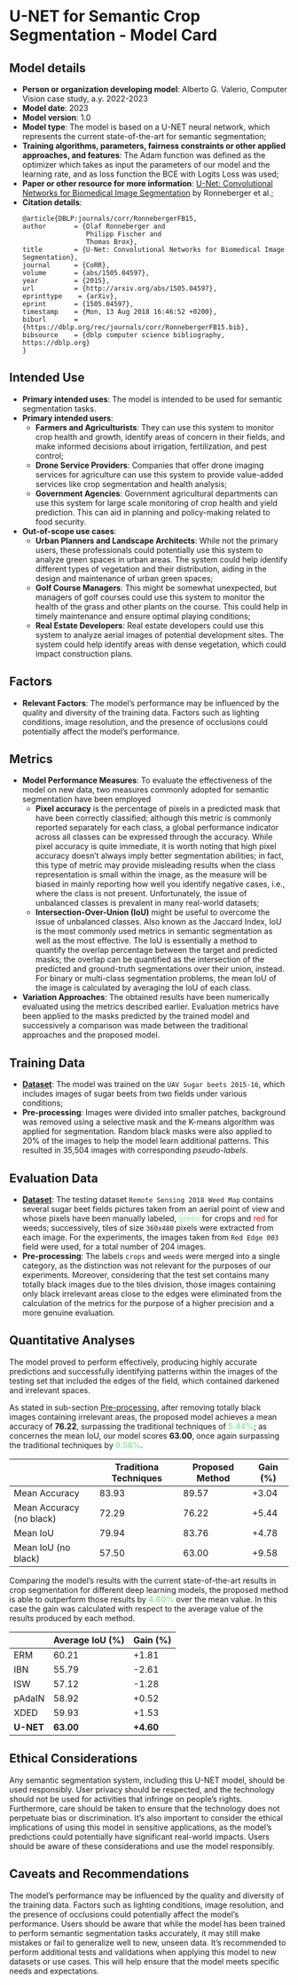 U-NET for Semantic Crop Segmentation - Model Card
==============================

## Model details

- **Person or organization developing model**: Alberto G. Valerio, Computer Vision case study, a.y. 2022-2023
- **Model date**: 2023
- **Model version**: 1.0
- **Model type**: The model is based on a U-NET neural network, which represents the current state-of-the-art for semantic segmentation;
- **Training algorithms, parameters, fairness constraints or other applied approaches, and features**: The Adam function was defined as the optimizer which takes as input the parameters of our model and the learning rate, and as loss function the BCE with Logits Loss was used;
- **Paper or other resource for more information**: [U-Net: Convolutional Networks for Biomedical Image Segmentation](https://arxiv.org/abs/1505.04597) by Ronneberger et al.;
- **Citation details**: 
    ```
    @article{DBLP:journals/corr/RonnebergerFB15,
    author       = {Olaf Ronneberger and
                    Philipp Fischer and
                    Thomas Brox},
    title        = {U-Net: Convolutional Networks for Biomedical Image Segmentation},
    journal      = {CoRR},
    volume       = {abs/1505.04597},
    year         = {2015},
    url          = {http://arxiv.org/abs/1505.04597},
    eprinttype    = {arXiv},
    eprint       = {1505.04597},
    timestamp    = {Mon, 13 Aug 2018 16:46:52 +0200},
    biburl       = {https://dblp.org/rec/journals/corr/RonnebergerFB15.bib},
    bibsource    = {dblp computer science bibliography, https://dblp.org}
    }
    ```
## Intended Use
- **Primary intended uses**: The model is intended to be used for semantic segmentation tasks.
- **Primary intended users**:
    - **Farmers and Agriculturists**: They can use this system to monitor crop health and growth, identify areas of concern in their fields, and make informed decisions about irrigation, fertilization, and pest control;
    - **Drone Service Providers**: Companies that offer drone imaging services for agriculture can use this system to provide value-added services like crop segmentation and health analysis;
    - **Government Agencies**: Government agricultural departments can use this system for large scale monitoring of crop health and yield prediction. This can aid in planning and policy-making related to food security.
- **Out-of-scope use cases**: 
    - **Urban Planners and Landscape Architects**: While not the primary users, these professionals could potentially use this system to analyze green spaces in urban areas. The system could help identify different types of vegetation and their distribution, aiding in the design and maintenance of urban green spaces;
    - **Golf Course Managers**: This might be somewhat unexpected, but managers of golf courses could use this system to monitor the health of the grass and other plants on the course. This could help in timely maintenance and ensure optimal playing conditions;
    - **Real Estate Developers**: Real estate developers could use this system to analyze aerial images of potential development sites. The system could help identify areas with dense vegetation, which could impact construction plans.

## Factors
- **Relevant Factors**: The model’s performance may be influenced by the quality and diversity of the training data. Factors such as lighting conditions, image resolution, and the presence of occlusions could potentially affect the model’s performance.


## Metrics
- **Model Performance Measures**: To evaluate the effectiveness of the model on new data, two measures commonly adopted for semantic segmentation have been employed
    - **Pixel accuracy** is the percentage of pixels in a predicted mask that have been correctly classified; although this metric is commonly reported separately for each class, a global performance indicator across all classes can be expressed through the accuracy. While pixel accuracy is quite immediate, it is worth noting that high pixel accuracy doesn’t always imply better segmentation abilities; in fact, this type of metric may provide misleading results when the class representation is small within the image, as the measure will be biased in mainly reporting how well you identify negative cases, i.e., where the class is not present. Unfortunately, the issue of unbalanced classes is prevalent in many real-world datasets;
    - **Intersection-Over-Union (IoU)** might be useful to overcome the issue of unbalanced classes. Also known as the Jaccard Index, IoU is the most commonly used metrics in semantic segmentation as well as the most effective. The IoU is essentially a method to quantify the overlap percentage between the target and predicted masks; the overlap can be quantified as the intersection of the predicted and ground-truth segmentations over their union, instead. For binary or multi-class segmentation problems, the mean IoU of the image is calculated by averaging the IoU of each class.
- **Variation Approaches**: The obtained results have been numerically evaluated using the metrics described earlier. Evaluation metrics have been applied to the masks predicted by the trained model and successively a comparison was made between the traditional approaches and the proposed model.

## Training Data
- **[Dataset](https://github.com/se4ai2324-uniba/CropSegmentation/blob/main/data/README.md)**: The model was trained on the ```UAV Sugar beets 2015-16```, which includes images of sugar beets from two fields under various conditions;
- **Pre-processing**: Images were divided into smaller patches, background was removed using a selective mask and the K-means algorithm was applied for segmentation. Random black masks were also applied to 20% of the images to help the model learn additional patterns. This resulted in 35,504 images with corresponding *pseudo-labels*.

## Evaluation Data
- **[Dataset](https://github.com/se4ai2324-uniba/CropSegmentation/blob/main/data/README.md)**: The testing dataset ```Remote Sensing 2018 Weed Map``` contains several sugar beet fields pictures taken from an aerial point of view and whose pixels have been manually labeled, <span style="color:lightgreen">green</span> for crops and <span style="color:red">red</span> for weeds; successively, tiles of size ```360x480``` pixels were extracted from each image. For the experiments, the images taken from ```Red Edge 003``` field were used, for a total number of 204 images.
- <a name="preprocessing"></a>**Pre-processing**: The labels ```crops``` and ```weeds``` were merged into a single category, as the distinction was not relevant for the purposes of our experiments. Moreover, considering that the test set contains many totally black images due to the tiles division, those images containing only black irrelevant areas close to the edges were eliminated from the calculation of the metrics for the purpose of a higher precision and a more genuine evaluation.

## Quantitative Analyses

The model proved to perform effectively, producing highly accurate predictions and successfully identifying patterns within the images of the testing set that included the edges of the field, which contained darkened and irrelevant spaces.

As stated in sub-section [Pre-processing](preprocessing), after removing totally black images containing irrelevant areas, the proposed model achieves a mean accuracy of **76.22**, surpassing the traditional techniques of <span style="color:lightgreen">**5.44%**</span>; as concernes the mean IoU, our model scores **63.00**, once again surpassing the traditional techniques by <span style="color:lightgreen">**9.58%**</span>.


| | Traditiona Techniques | Proposed Method | Gain (%) |
|--------|---|---|---|
|Mean Accuracy|83.93|89.57|+3.04|
|Mean Accuracy (no black)|72.29|76.22|+5.44|
|Mean IoU|79.94|83.76|+4.78|
|Mean IoU (no black)|57.50|63.00|+9.58|


Comparing the model’s results with the current state-of-the-art results in crop segmentation for different deep learning models, the proposed method is able to outperform those results by <span style="color:lightgreen">**4.60%**</span> over the mean value. In this case the gain was calculated with respect to the average value of the results produced by each method.

| | Average IoU (%) | Gain (%) |
|---|---|---|
|ERM|60.21|+1.81| 
|IBN|55.79    |-2.61    | 
|ISW| 57.12| -1.28| 
|pAdaIN|58.92|+0.52| 
|XDED| 59.93| +1.53|
|**U-NET** | **63.00** | **+4.60**|

## Ethical Considerations
Any semantic segmentation system, including this U-NET model, should be used responsibly. User privacy should be respected, and the technology should not be used for activities that infringe on people’s rights. Furthermore, care should be taken to ensure that the technology does not perpetuate bias or discrimination. It’s also important to consider the ethical implications of using this model in sensitive applications, as the model’s predictions could potentially have significant real-world impacts. Users should be aware of these considerations and use the model responsibly.

## Caveats and Recommendations
The model’s performance may be influenced by the quality and diversity of the training data. Factors such as lighting conditions, image resolution, and the presence of occlusions could potentially affect the model’s performance. Users should be aware that while the model has been trained to perform semantic segmentation tasks accurately, it may still make mistakes or fail to generalize well to new, unseen data. It’s recommended to perform additional tests and validations when applying this model to new datasets or use cases. This will help ensure that the model meets specific needs and expectations.

